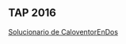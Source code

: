 ## TAP 2016

[Solucionario de CaloventorEnDos](http://caloventorendos.blogspot.com.ar/2016/09/solucionario-tap-2016.html)